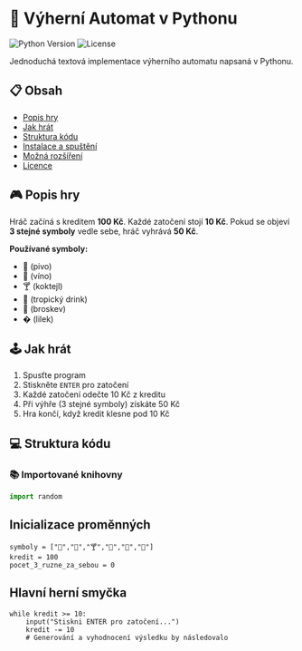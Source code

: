 # 🎰 Výherní Automat v Pythonu

![Python Version](https://img.shields.io/badge/python-3.x-blue)
![License](https://img.shields.io/badge/license-MIT-green)

Jednoduchá textová implementace výherního automatu napsaná v Pythonu.

## 📋 Obsah
- [Popis hry](#-popis-hry)
- [Jak hrát](#-jak-hrát)
- [Struktura kódu](#-struktura-kódu)
- [Instalace a spuštění](#-instalace-a-spuštění)
- [Možná rozšíření](#-možná-rozšíření)
- [Licence](#-licence)

## 🎮 Popis hry
Hráč začíná s kreditem **100 Kč**. Každé zatočení stojí **10 Kč**. Pokud se objeví **3 stejné symboly** vedle sebe, hráč vyhrává **50 Kč**.

**Používané symboly:**
- 🍺 (pivo)
- 🍷 (víno)
- 🍸 (koktejl)
- 🍹 (tropický drink)
- 🍑 (broskev)
- � (lilek)

## 🕹️ Jak hrát
1. Spusťte program
2. Stiskněte `ENTER` pro zatočení
3. Každé zatočení odečte 10 Kč z kreditu
4. Při výhře (3 stejné symboly) získáte 50 Kč
5. Hra končí, když kredit klesne pod 10 Kč

## 💻 Struktura kódu

### 📚 Importované knihovny
```python
import random
```
## Inicializace proměnných
```
symboly = ["🍺","🍷","🍸","🍹","🍑","🍆"]
kredit = 100
pocet_3_ruzne_za_sebou = 0
```

## Hlavní herní smyčka
```
while kredit >= 10:
    input("Stiskni ENTER pro zatočení...")
    kredit -= 10
    # Generování a vyhodnocení výsledku by následovalo
```

